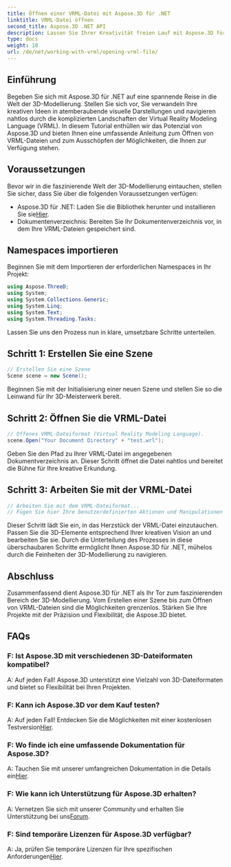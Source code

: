 ```yaml
---
title: Öffnen einer VRML-Datei mit Aspose.3D für .NET
linktitle: VRML-Datei öffnen
second_title: Aspose.3D .NET API
description: Lassen Sie Ihrer Kreativität freien Lauf mit Aspose.3D für .NET. Öffnen Sie mühelos VRML-Dateien und verwandeln Sie Ihre Ideen in atemberaubende 3D-Meisterwerke. Jetzt downloaden!
type: docs
weight: 10
url: /de/net/working-with-vrml/opening-vrml-file/
---
```

## Einführung
Begeben Sie sich mit Aspose.3D für .NET auf eine spannende Reise in die Welt der 3D-Modellierung. Stellen Sie sich vor, Sie verwandeln Ihre kreativen Ideen in atemberaubende visuelle Darstellungen und navigieren nahtlos durch die komplizierten Landschaften der Virtual Reality Modeling Language (VRML). In diesem Tutorial enthüllen wir das Potenzial von Aspose.3D und bieten Ihnen eine umfassende Anleitung zum Öffnen von VRML-Dateien und zum Ausschöpfen der Möglichkeiten, die Ihnen zur Verfügung stehen.
## Voraussetzungen
Bevor wir in die faszinierende Welt der 3D-Modellierung eintauchen, stellen Sie sicher, dass Sie über die folgenden Voraussetzungen verfügen:
-  Aspose.3D für .NET: Laden Sie die Bibliothek herunter und installieren Sie sie[Hier](https://releases.aspose.com/3d/net/).
- Dokumentenverzeichnis: Bereiten Sie Ihr Dokumentenverzeichnis vor, in dem Ihre VRML-Dateien gespeichert sind.
## Namespaces importieren
Beginnen Sie mit dem Importieren der erforderlichen Namespaces in Ihr Projekt:
```csharp
using Aspose.ThreeD;
using System;
using System.Collections.Generic;
using System.Linq;
using System.Text;
using System.Threading.Tasks;
```
Lassen Sie uns den Prozess nun in klare, umsetzbare Schritte unterteilen.
## Schritt 1: Erstellen Sie eine Szene
```csharp
// Erstellen Sie eine Szene
Scene scene = new Scene();
```
Beginnen Sie mit der Initialisierung einer neuen Szene und stellen Sie so die Leinwand für Ihr 3D-Meisterwerk bereit.
## Schritt 2: Öffnen Sie die VRML-Datei
```csharp
// Offenes VRML-Dateiformat (Virtual Reality Modeling Language).
scene.Open("Your Document Directory" + "test.wrl");
```
Geben Sie den Pfad zu Ihrer VRML-Datei im angegebenen Dokumentverzeichnis an. Dieser Schritt öffnet die Datei nahtlos und bereitet die Bühne für Ihre kreative Erkundung.
## Schritt 3: Arbeiten Sie mit der VRML-Datei
```csharp
// Arbeiten Sie mit dem VRML-Dateiformat...
// Fügen Sie hier Ihre benutzerdefinierten Aktionen und Manipulationen hinzu
```
Dieser Schritt lädt Sie ein, in das Herzstück der VRML-Datei einzutauchen. Passen Sie die 3D-Elemente entsprechend Ihrer kreativen Vision an und bearbeiten Sie sie.
Durch die Unterteilung des Prozesses in diese überschaubaren Schritte ermöglicht Ihnen Aspose.3D für .NET, mühelos durch die Feinheiten der 3D-Modellierung zu navigieren.
## Abschluss
Zusammenfassend dient Aspose.3D für .NET als Ihr Tor zum faszinierenden Bereich der 3D-Modellierung. Vom Erstellen einer Szene bis zum Öffnen von VRML-Dateien sind die Möglichkeiten grenzenlos. Stärken Sie Ihre Projekte mit der Präzision und Flexibilität, die Aspose.3D bietet.
## FAQs
### F: Ist Aspose.3D mit verschiedenen 3D-Dateiformaten kompatibel?
A: Auf jeden Fall! Aspose.3D unterstützt eine Vielzahl von 3D-Dateiformaten und bietet so Flexibilität bei Ihren Projekten.
### F: Kann ich Aspose.3D vor dem Kauf testen?
 A: Auf jeden Fall! Entdecken Sie die Möglichkeiten mit einer kostenlosen Testversion[Hier](https://releases.aspose.com/).
### F: Wo finde ich eine umfassende Dokumentation für Aspose.3D?
 A: Tauchen Sie mit unserer umfangreichen Dokumentation in die Details ein[Hier](https://reference.aspose.com/3d/net/).
### F: Wie kann ich Unterstützung für Aspose.3D erhalten?
 A: Vernetzen Sie sich mit unserer Community und erhalten Sie Unterstützung bei uns[Forum](https://forum.aspose.com/c/3d/18).
### F: Sind temporäre Lizenzen für Aspose.3D verfügbar?
 A: Ja, prüfen Sie temporäre Lizenzen für Ihre spezifischen Anforderungen[Hier](https://purchase.aspose.com/temporary-license/).